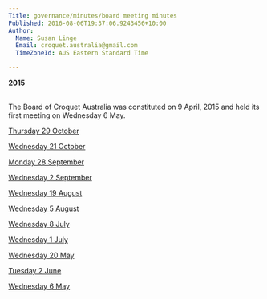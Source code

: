 ```yaml
---
Title: governance/minutes/board meeting minutes
Published: 2016-08-06T19:37:06.9243456+10:00
Author:
  Name: Susan Linge
  Email: croquet.australia@gmail.com
  TimeZoneId: AUS Eastern Standard Time

---
```

**2015**

<br/>The Board of Croquet Australia was constituted on 9 April, 2015 and held its first meeting on Wednesday 6 May.


[Thursday 29 October](/governance/minutes/11-thursday-29-october-minutes.pdf')

[Wednesday 21 October](/governance/minutes/10-wednesday-21-october-minutes.pdf')

[Monday 28 September](/governance/minutes/9-monday-28-september-minutes.pdf)

[Wednesday 2 September](
/governance/minutes/8-wednesday-2-september-minutes.pdf)

[Wednesday 19 August](/governance/minutes/7-wednesday-19-august-minutes.pdf)

[Wednesday 5 August](/governance/minutes/6-wednesday-5-august-minutes.pdf)

[Wednesday 8 July](/governance/minutes/5-wednesday-8-july-2015-minutes.pdf)

[Wednesday 1 July](/governance/minutes/4-wednesday-1-july-2015-minutes.pdf)

[Wednesday 20 May](/governance/minutes/3-wednesday-20-may-2015-minutes.pdf)

[Tuesday 2 June](/governance/minutes/2-tuesday-2-june-2015-minutes.pdf)

[Wednesday 6 May](/governance/minutes/1-wednesday-6-may-2015-minutes.pdf)